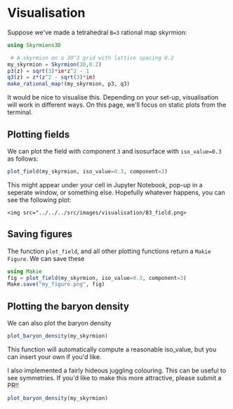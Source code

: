 # Visualisation

Suppose we've made a tetrahedral ``B=3`` rational map skyrmion:

``` julia
using Skyrmions3D

 # A skyrmion on a 30^3 grid with lattice spacing 0.2
my_skyrmion = Skyrmion(30,0.2)
p3(z) = sqrt(3)*im*z^2 - 1
q3(z) = z*(z^2 - sqrt(3)*im)
make_rational_map!(my_skyrmion, p3, q3)
```
It would be nice to visualise this. Depending on your set-up, visualisation will work in different ways. On this page, we'll focus on static plots from the terminal.

## Plotting fields

We can plot the field with component `3` and isosurface with `iso_value=0.3` as follows:

``` julia
plot_field(my_skyrmion, iso_value=0.3, component=3)
```

This might appear under your cell in Jupyter Notebook, pop-up in a seperate window, or something else. Hopefully whatever happens, you can see the following plot:

```@raw html
<img src="../../../src/images/visualisation/B3_field.png>
```

## Saving figures

The function `plot_field`, and all other plotting functions return a `Makie` `Figure`. We can save these

``` julia
using Makie
fig = plot_field(my_skyrmion, iso_value=0.3, component=3)
Make.save("my_figure.png", fig)
```

## Plotting the baryon density

We can also plot the baryon density 

``` julia
plot_baryon_density(my_skyrmion)
```

This function will automatically compute a reasonable iso_value, but you can insert your own if you'd like.

I also implemented a fairly hideous juggling colouring. This can be useful to see symmetries. If you'd like to make this more attractive, please submit a PR!!

``` julia
plot_baryon_density(my_skyrmion)
```

